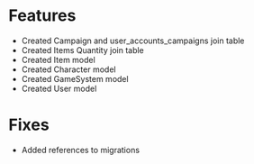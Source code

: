 # Features
* Created Campaign and user_accounts_campaigns join table
* Created Items Quantity join table
* Created Item model
* Created Character model
* Created GameSystem model
* Created User model

# Fixes
* Added references to migrations

